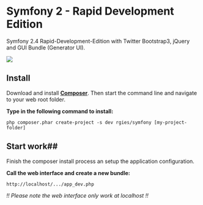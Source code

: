 Symfony 2 - Rapid Development Edition
==============================

Symfony 2.4 Rapid-Development-Edition with Twitter Bootstrap3, jQuery and GUI Bundle (Generator UI).

![](http://www.rgies.de/rad/rapid_development.png)

## Install ##

Download and install **[Composer](http://getcomposer.org/download)**.
Then start the command line and navigate to your web root folder.

**Type in the following command to install:**

	php composer.phar create-project -s dev rgies/symfony [my-project-folder]

## Start work##

Finish the composer install process an setup the application configuration.

**Call the web interface and create a new bundle:**

	http://localhost/.../app_dev.php

*!! Please note the web interface only work at localhost !!*